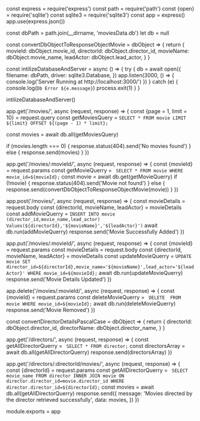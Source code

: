 const express = require('express')
const path = require('path')
const {open} = require('sqlite')
const sqlite3 = require('sqlite3')
const app = express()
app.use(express.json())

const dbPath = path.join(__dirname, 'moviesData.db')
let db = null

const convertDbObjectToResponseObjectMovie = dbObject => {
  return {
    movieId: dbObject.movie_id,
    directorId: dbObject.director_id,
    movieName: dbObject.movie_name,
    leadActor: dbObject.lead_actor,
  }
}

const intilizeDatabaseAndServer = async () => {
  try {
    db = await open({
      filename: dbPath,
      driver: sqlite3.Database,
    })
    app.listen(3000, () => {
      console.log('Server Running at http://localhost:3000/')
    })
  } catch (e) {
    console.log(`Db Error ${e.message}`)
    process.exit(1)
  }
}

intilizeDatabaseAndServer()

app.get('/movies/', async (request, response) => {
  const {page = 1, limit = 10} = request.query
  const getMoviesQuery = `
    SELECT
      *
    FROM
      movie
    LIMIT ${limit} OFFSET ${(page - 1) * limit};
  `

  const movies = await db.all(getMoviesQuery)

  if (movies.length === 0) {
    response.status(404).send('No movies found')
  } else {
    response.send(movies)
  }
})

app.get('/movies/:movieId/', async (request, response) => {
  const {movieId} = request.params
  const getMovieQuerry = `
      SELECT
      *
      FROM
      movie
      WHERE
      movie_id=${movieId};`
  const movie = await db.get(getMovieQuerry)
  if (!movie) {
    response.status(404).send('Movie not found')
  } else {
    response.send(convertDbObjectToResponseObjectMovie(movie))
  }
})

app.post('/movies/', async (request, response) => {
  const movieDetails = request.body
  const {directorId, movieName, leadActor} = movieDetails
  const addMovieQuerry = `
INSERT INTO
movie (director_id,movie_name,lead_actor)
Values(${directorId},'${movieName}','${leadActor}')
`
  await db.run(addMovieQuerry)
  response.send('Movie Successfully Added')
})

app.put('/movies/:movieId/', async (request, response) => {
  const {movieId} = request.params
  const movieDetails = request.body
  const {directorId, movieName, leadActor} = movieDetails
  const updateMovieQuerry = `
UPDATE
movie
SET
director_id=${directorId},movie_name='${movieName}',lead_actor='${leadActor}'
WHERE
movie_id=${movieId};
`
  await db.run(updateMovieQuerry)
  response.send('Movie Details Updated')
})

app.delete('/movies/:movieId/', async (request, response) => {
  const {movieId} = request.params
  const deleteMovieQuerry = `
DELETE 
FROM
movie
WHERE
movie_id=${movieId};`
  await db.run(deleteMovieQuerry)
  response.send('Movie Removed')
})

const convertDirectorDetailsPascalCase = dbObject => {
  return {
    directorId: dbObject.director_id,
    directorName: dbObject.director_name,
  }
}

app.get('/directors/', async (request, response) => {
  const getAllDirectorQuerry = `
    SELECT
      *
    FROM
      director;`
  const directorsArray = await db.all(getAllDirectorQuerry)
  response.send(directorsArray)
})

app.get('/directors/:directorId/movies/', async (request, response) => {
  const {directorId} = request.params
  const getAllDirectorQuerry = `
    SELECT
      movie_name
    FROM
      director INNER JOIN movie
    ON director.director_id=movie.director_id
    WHERE
      director.director_id=${directorId};`
  const movies = await db.all(getAllDirectorQuerry)
  response.send({
    message: 'Movies directed by the director retrieved successfully',
    data: movies,
  })
})

module.exports = app
